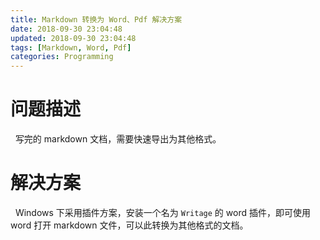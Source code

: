 ```yaml
---
title: Markdown 转换为 Word、Pdf 解决方案
date: 2018-09-30 23:04:48
updated: 2018-09-30 23:04:48
tags: [Markdown, Word, Pdf]
categories: Programming
---
```


# 问题描述
&nbsp;&nbsp;写完的 markdown 文档，需要快速导出为其他格式。

# 解决方案
&nbsp;&nbsp;Windows 下采用插件方案，安装一个名为 `Writage` 的 word 插件，即可使用 word 打开 markdown 文件，可以此转换为其他格式的文档。

